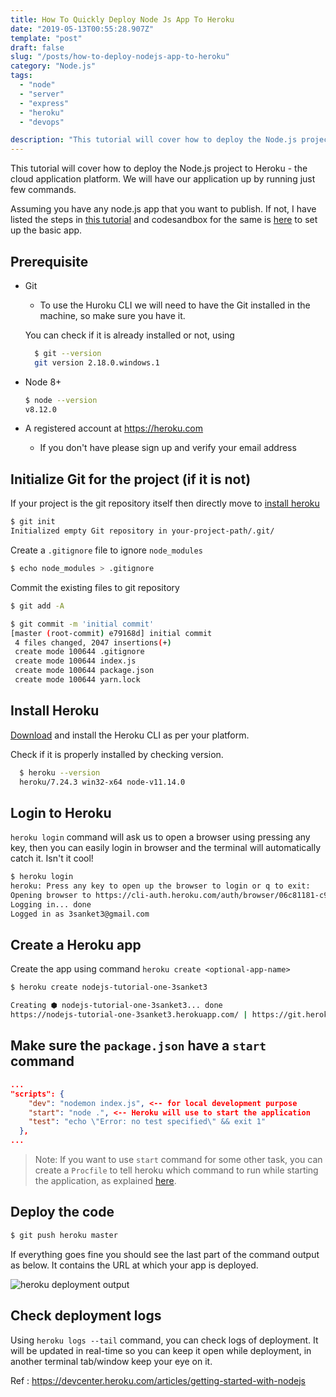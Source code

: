 ```yaml
---
title: How To Quickly Deploy Node Js App To Heroku
date: "2019-05-13T00:55:28.907Z"
template: "post"
draft: false
slug: "/posts/how-to-deploy-nodejs-app-to-heroku"
category: "Node.js"
tags:
  - "node"
  - "server"
  - "express"
  - "heroku"
  - "devops"

description: "This tutorial will cover how to deploy the Node.js project to Heroku - the cloud application platform. We will have our application up by running just few commands"
---
```


This tutorial will cover how to deploy the Node.js project to Heroku - the cloud application platform. We will have our application up by running just few commands.

Assuming you have any node.js app that you want to publish. If not, I have listed the steps in [this tutorial](https://3sanket3.com/posts/how-to-setup-basic-node-server) and codesandbox for the same is [here](https://codesandbox.io/embed/79wz0k0v1) to set up the basic app.

## Prerequisite

- Git

  - To use the Huroku CLI we will need to have the Git installed in the machine, so make sure you have it.

  You can check if it is already installed or not, using

  ```bash
    $ git --version
    git version 2.18.0.windows.1
  ```

- Node 8+

  ```bash
  $ node --version
  v8.12.0
  ```

- A registered account at https://heroku.com
  - If you don't have please sign up and verify your email address

## Initialize Git for the project (if it is not)

If your project is the git repository itself then directly move to [install heroku](#install-heroku)

```bash
$ git init
Initialized empty Git repository in your-project-path/.git/
```

Create a `.gitignore` file to ignore `node_modules`

```bash
$ echo node_modules > .gitignore
```

Commit the existing files to git repository

```bash
$ git add -A

$ git commit -m 'initial commit'
[master (root-commit) e79168d] initial commit
 4 files changed, 2047 insertions(+)
 create mode 100644 .gitignore
 create mode 100644 index.js
 create mode 100644 package.json
 create mode 100644 yarn.lock
```

## Install Heroku

[Download](https://devcenter.heroku.com/articles/getting-started-with-nodejs#set-up) and install the Heroku CLI as per your platform.

Check if it is properly installed by checking version.

```bash
  $ heroku --version
  heroku/7.24.3 win32-x64 node-v11.14.0
```

## Login to Heroku

`heroku login` command will ask us to open a browser using pressing any key, then you can easily login in browser and the terminal will automatically catch it. Isn't it cool!

```bash
$ heroku login
heroku: Press any key to open up the browser to login or q to exit:
Opening browser to https://cli-auth.heroku.com/auth/browser/06c81181-c988-457f-b415-5789e7abd758
Logging in... done
Logged in as 3sanket3@gmail.com
```

## Create a Heroku app

Create the app using command `heroku create <optional-app-name>`

```bash
$ heroku create nodejs-tutorial-one-3sanket3

Creating ⬢ nodejs-tutorial-one-3sanket3... done
https://nodejs-tutorial-one-3sanket3.herokuapp.com/ | https://git.heroku.com/nodejs-tutorial-one-3sanket3.git
```

## Make sure the `package.json` have a `start` command

```json
...
"scripts": {
    "dev": "nodemon index.js", <-- for local development purpose
    "start": "node .", <-- Heroku will use to start the application
    "test": "echo \"Error: no test specified\" && exit 1"
  },
...

```

> Note: If you want to use `start` command for some other task, you can create a `Procfile` to tell heroku which command to run while starting the application, as explained [here](https://devcenter.heroku.com/articles/getting-started-with-nodejs#define-a-procfile).

## Deploy the code

```bash
$ git push heroku master
```

If everything goes fine you should see the last part of the command output as below. It contains the URL at which your app is deployed.

![heroku deployment output](/media/heroku-deploy-output.PNG)

## Check deployment logs

Using `heroku logs --tail` command, you can check logs of deployment. It will be updated in real-time so you can keep it open while deployment, in another terminal tab/window keep your eye on it.

Ref : https://devcenter.heroku.com/articles/getting-started-with-nodejs
